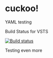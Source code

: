 # cuckoo!
YAML testing

Build Status for VSTS

[![Build status](https://codedev.ms/KonradDEV/Testing2/_apis/build/status/Testing2-ASP.NET-CI)](https://codedev.ms/KonradDEV/Testing2/_apis/build/latest/Testing2-ASP.NET-CI)

Testing even more



